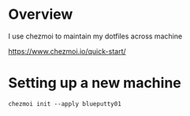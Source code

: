 # Overview

I use chezmoi to maintain my dotfiles across machine

https://www.chezmoi.io/quick-start/

# Setting up a new machine 

```bashrc
chezmoi init --apply blueputty01
```
